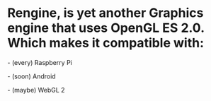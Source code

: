 <h1>Rengine, is yet another Graphics engine that uses OpenGL ES 2.0. Which makes it compatible with:</h1>
    <p>- (every) Raspberry Pi</p>
    <p>- (soon) Android</p>
    <p>- (maybe) WebGL 2</p>
